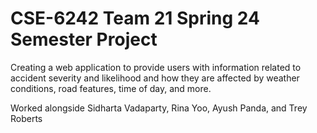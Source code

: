 # CSE-6242 Team 21 Spring 24 Semester Project

Creating a web application to provide users with information related to accident severity and likelihood and how they are affected by weather conditions, road features, time of day, and more.

Worked alongside Sidharta Vadaparty, Rina Yoo, Ayush Panda, and Trey Roberts
